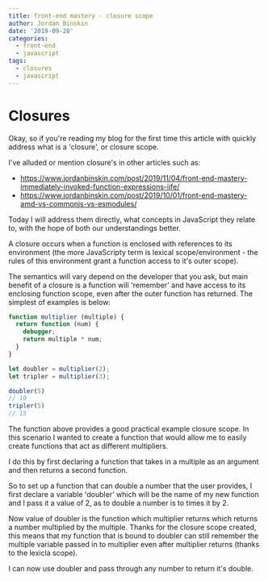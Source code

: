 ```yaml
---
title: front-end mastery - closure scope
author: Jordan Binskin
date: '2019-09-28'
categories:
  - front-end
  - javascript
tags:
  - closures
  - javascript
---
```


# Closures

Okay, so if you're reading my blog for the first time this article with quickly address what is a 'closure', or closure scope. 

I've alluded or mention closure's in other articles such as: 
- https://www.jordanbinskin.com/post/2019/11/04/front-end-mastery-immediately-invoked-function-expressions-iife/
- https://www.jordanbinskin.com/post/2019/10/01/front-end-mastery-amd-vs-commonjs-vs-esmodules/

Today I will address them directly, what concepts in JavaScript they relate to, with the hope of both our understandings better.

A closure occurs when a function is enclosed with references to its environment (the more JavaScripty term is lexical scope/environment - the rules of this environment grant  a function access to it's outer scope).

The semantics will vary depend on the developer that you ask, but main benefit of a closure is a function will 'remember' and have access to its enclosing function scope, even after the outer function has returned. The simplest of examples is below:

~~~javascript
function multiplier (multiple) {
  return function (num) {
    debugger;
    return multiple * num;
  }
}

let doubler = multiplier(2);
let tripler = multiplier(3);

doubler(5)
// 10
tripler(5)
// 15
~~~

The function above provides a good practical example closure scope. In this scenario I wanted to create a function that would allow me to easily create functions that act as different multipliers.

I do this by first declaring a function that takes in a multiple as an argument and then returns a second function.

So to set up a function that can double a number that the user provides, I first declare a variable 'doubler' which will be the name of my new function and I pass it a value of 2, as to double a number is to times it by 2.

Now value of doubler is the function which multiplier returns which returns a number multiplied by the multiple. Thanks for the closure scope created, this means that my function that is bound to doubler can still remember the multiple variable passed in to multiplier even after multiplier returns (thanks to the lexicla scope).

I can now use doubler and pass through any number to return it's double.
